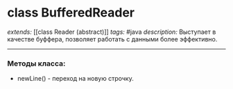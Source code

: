 # class BufferedReader
*extends:* [[class Reader (abstract)]]
*tags:* #java
*description:* Выступает в качестве буффера, позволяет работать с данными более эффективно. 

---
### Методы класса:
- newLine() - переход на новую строчку.